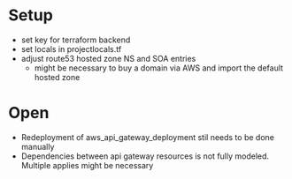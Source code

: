 # Setup
* set key for terraform backend
* set locals in projectlocals.tf
* adjust route53 hosted zone NS and SOA entries
    * might be necessary to buy a domain via AWS and import the default hosted zone

# Open
* Redeployment of aws_api_gateway_deployment stil needs to be done manually
* Dependencies between api gateway resources is not fully modeled. Multiple applies might be necessary
